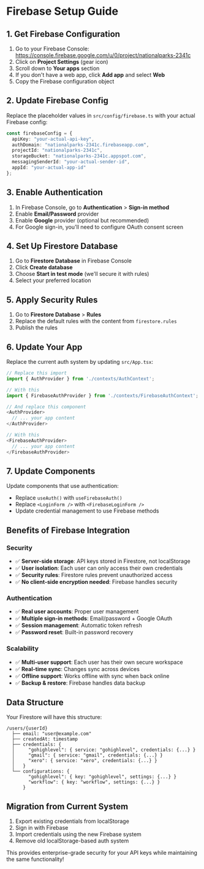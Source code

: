 # Firebase Setup Guide

## 1. Get Firebase Configuration

1. Go to your Firebase Console: https://console.firebase.google.com/u/0/project/nationalparks-2341c
2. Click on **Project Settings** (gear icon)
3. Scroll down to **Your apps** section
4. If you don't have a web app, click **Add app** and select **Web**
5. Copy the Firebase configuration object

## 2. Update Firebase Config

Replace the placeholder values in `src/config/firebase.ts` with your actual Firebase config:

```typescript
const firebaseConfig = {
  apiKey: "your-actual-api-key",
  authDomain: "nationalparks-2341c.firebaseapp.com",
  projectId: "nationalparks-2341c",
  storageBucket: "nationalparks-2341c.appspot.com",
  messagingSenderId: "your-actual-sender-id",
  appId: "your-actual-app-id"
};
```

## 3. Enable Authentication

1. In Firebase Console, go to **Authentication** > **Sign-in method**
2. Enable **Email/Password** provider
3. Enable **Google** provider (optional but recommended)
4. For Google sign-in, you'll need to configure OAuth consent screen

## 4. Set Up Firestore Database

1. Go to **Firestore Database** in Firebase Console
2. Click **Create database**
3. Choose **Start in test mode** (we'll secure it with rules)
4. Select your preferred location

## 5. Apply Security Rules

1. Go to **Firestore Database** > **Rules**
2. Replace the default rules with the content from `firestore.rules`
3. Publish the rules

## 6. Update Your App

Replace the current auth system by updating `src/App.tsx`:

```typescript
// Replace this import
import { AuthProvider } from './contexts/AuthContext';

// With this
import { FirebaseAuthProvider } from './contexts/FirebaseAuthContext';

// And replace this component
<AuthProvider>
  // ... your app content
</AuthProvider>

// With this
<FirebaseAuthProvider>
  // ... your app content
</FirebaseAuthProvider>
```

## 7. Update Components

Update components that use authentication:

- Replace `useAuth()` with `useFirebaseAuth()`
- Replace `<LoginForm />` with `<FirebaseLoginForm />`
- Update credential management to use Firebase methods

## Benefits of Firebase Integration

### Security
- ✅ **Server-side storage**: API keys stored in Firestore, not localStorage
- ✅ **User isolation**: Each user can only access their own credentials
- ✅ **Security rules**: Firestore rules prevent unauthorized access
- ✅ **No client-side encryption needed**: Firebase handles security

### Authentication
- ✅ **Real user accounts**: Proper user management
- ✅ **Multiple sign-in methods**: Email/password + Google OAuth
- ✅ **Session management**: Automatic token refresh
- ✅ **Password reset**: Built-in password recovery

### Scalability
- ✅ **Multi-user support**: Each user has their own secure workspace
- ✅ **Real-time sync**: Changes sync across devices
- ✅ **Offline support**: Works offline with sync when back online
- ✅ **Backup & restore**: Firebase handles data backup

## Data Structure

Your Firestore will have this structure:

```
/users/{userId}
  ├── email: "user@example.com"
  ├── createdAt: timestamp
  ├── credentials: {
  │     "gohighlevel": { service: "gohighlevel", credentials: {...} }
  │     "gmail": { service: "gmail", credentials: {...} }
  │     "xero": { service: "xero", credentials: {...} }
  │   }
  └── configurations: {
        "gohighlevel": { key: "gohighlevel", settings: {...} }
        "workflow": { key: "workflow", settings: {...} }
      }
```

## Migration from Current System

1. Export existing credentials from localStorage
2. Sign in with Firebase
3. Import credentials using the new Firebase system
4. Remove old localStorage-based auth system

This provides enterprise-grade security for your API keys while maintaining the same functionality! 